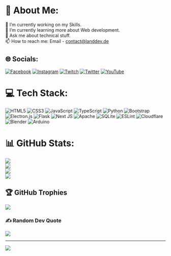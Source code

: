 # 💫 About Me:
🔭 I’m currently working on my Skills.<br>🌱 I’m currently learning more about Web development.<br>💬 Ask me about technical stuff.<br>📫 How to reach me: Email - contact@landdev.de


## 🌐 Socials:
[![Facebook](https://img.shields.io/badge/Facebook-%231877F2.svg?logo=Facebook&logoColor=white)](https://facebook.com/LandDEVde) [![Instagram](https://img.shields.io/badge/Instagram-%23E4405F.svg?logo=Instagram&logoColor=white)](https://instagram.com/LandDEVde) [![Twitch](https://img.shields.io/badge/Twitch-%239146FF.svg?logo=Twitch&logoColor=white)](https://twitch.tv/LandDEVde) [![Twitter](https://img.shields.io/badge/Twitter-%231DA1F2.svg?logo=Twitter&logoColor=white)](https://twitter.com/LandDEVde) [![YouTube](https://img.shields.io/badge/YouTube-%23FF0000.svg?logo=YouTube&logoColor=white)](https://youtube.com/@LandDEV) 

# 💻 Tech Stack:
![HTML5](https://img.shields.io/badge/html5-%23E34F26.svg?style=for-the-badge&logo=html5&logoColor=white) ![CSS3](https://img.shields.io/badge/css3-%231572B6.svg?style=for-the-badge&logo=css3&logoColor=white) ![JavaScript](https://img.shields.io/badge/javascript-%23323330.svg?style=for-the-badge&logo=javascript&logoColor=%23F7DF1E) ![TypeScript](https://img.shields.io/badge/typescript-%23007ACC.svg?style=for-the-badge&logo=typescript&logoColor=white) ![Python](https://img.shields.io/badge/python-3670A0?style=for-the-badge&logo=python&logoColor=ffdd54) ![Bootstrap](https://img.shields.io/badge/bootstrap-%23563D7C.svg?style=for-the-badge&logo=bootstrap&logoColor=white) ![Electron.js](https://img.shields.io/badge/Electron-191970?style=for-the-badge&logo=Electron&logoColor=white) ![Flask](https://img.shields.io/badge/flask-%23000.svg?style=for-the-badge&logo=flask&logoColor=white) ![Next JS](https://img.shields.io/badge/Next-black?style=for-the-badge&logo=next.js&logoColor=white) ![Apache](https://img.shields.io/badge/apache-%23D42029.svg?style=for-the-badge&logo=apache&logoColor=white) ![SQLite](https://img.shields.io/badge/sqlite-%2307405e.svg?style=for-the-badge&logo=sqlite&logoColor=white) ![ESLint](https://img.shields.io/badge/ESLint-4B3263?style=for-the-badge&logo=eslint&logoColor=white) ![Cloudflare](https://img.shields.io/badge/Cloudflare-F38020?style=for-the-badge&logo=Cloudflare&logoColor=white) ![Blender](https://img.shields.io/badge/blender-%23F5792A.svg?style=for-the-badge&logo=blender&logoColor=white) ![Arduino](https://img.shields.io/badge/-Arduino-00979D?style=for-the-badge&logo=Arduino&logoColor=white)
# 📊 GitHub Stats:
![](https://github-readme-stats.vercel.app/api?username=LandDEVde&theme=dark&hide_border=true&include_all_commits=true&count_private=true)<br/>
![](https://github-readme-streak-stats.herokuapp.com/?user=LandDEVde&theme=dark&hide_border=true)<br/>
![](https://github-readme-stats.vercel.app/api/top-langs/?username=LandDEVde&theme=dark&hide_border=true&include_all_commits=true&count_private=true&layout=compact)<br>
![](https://github-contributor-stats.vercel.app/api?username=LandDEVde&limit=5&theme=dark&hide_border=true&combine_all_yearly_contributions=true)

## 🏆 GitHub Trophies
![](https://github-profile-trophy.vercel.app/?username=LandDEVde&theme=radical&no-frame=true&no-bg=true&margin-w=4)

### ✍️ Random Dev Quote
![](https://quotes-github-readme.vercel.app/api?type=horizontal&theme=radical)

---
[![](https://visitcount.itsvg.in/api?id=LandDEVde&icon=5&color=1)](https://visitcount.itsvg.in)

<!-- Proudly created with GPRM ( https://gprm.itsvg.in ) -->
